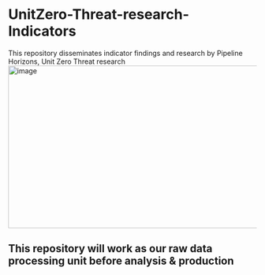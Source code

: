 # UnitZero-Threat-research-Indicators
This repository disseminates indicator findings and research by Pipeline Horizons, Unit Zero Threat research
<img width="600" height="330" alt="image" src="https://github.com/user-attachments/assets/68c98e7a-add5-4982-a1fc-989aee444bc1" />

## This repository will work as our raw data processing unit before analysis & production 
